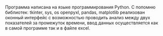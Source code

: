 Программа написана на языке программирования Python. С попомню библиотек: tkinter, sys, os openpyxl, pandas, matplotlib реализован оконный интерфейс с возможностью проводить анализ между двух показателей за промежуток времени, ввод данных осуществляется как в самой программе так и в файле excel.
